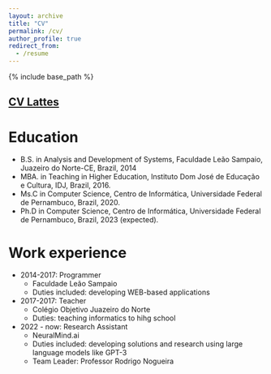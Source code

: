 ```yaml
---
layout: archive
title: "CV"
permalink: /cv/
author_profile: true
redirect_from:
  - /resume
---
```


{% include base_path %}

## [CV Lattes](http://buscatextual.cnpq.br/buscatextual/visualizacv.do?id=K8561724U9)

Education
======
* B.S. in Analysis and Development of Systems, Faculdade Leão Sampaio, Juazeiro do Norte-CE, Brazil, 2014
* MBA. in Teaching in Higher Education, Instituto Dom José de Educação e Cultura, IDJ, Brazil, 2016.
* Ms.C in Computer Science, Centro de Informática, Universidade Federal de Pernambuco, Brazil, 2020.
* Ph.D in Computer Science,  Centro de Informática, Universidade Federal de Pernambuco, Brazil, 2023 (expected).

Work experience
======
* 2014-2017: Programmer
  * Faculdade Leão Sampaio
  * Duties included: developing WEB-based applications
* 2017-2017: Teacher
  * Colégio Objetivo Juazeiro do Norte
  * Duties: teaching informatics to hihg school
* 2022 - now: Research Assistant
  * NeuralMind.ai
  * Duties included: developing solutions and research using large language models like GPT-3
  * Team Leader: Professor Rodrigo Nogueira
  